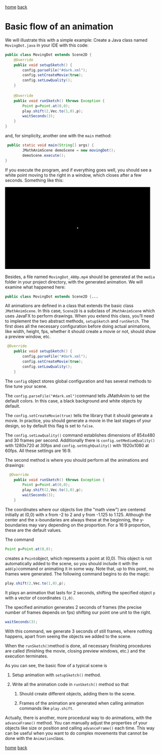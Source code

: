 [home](https://davidgutierrezrubio.github.io/jmathanim/) [back](../index.html)

# Basic flow of an animation


We will illustrate this with a simple example: Create a Java class named  `MovingDot.java` in your IDE with this code:

``` java
public class MovingDot extends Scene2D {
    @Override
    public void setupSketch() {
        config.parseFile("#dark.xml");
        config.setCreateMovie(true);
        config.setLowQuality();
    }

    @Override
    public void runSketch() throws Exception {
        Point p=Point.at(0,0);
        play.shift(2,Vec.to(1,0),p);
        waitSeconds(3);
    }
}
```

and, for simplicity, another one with the `main` method:

``` java
 public static void main(String[] args) {
        JMathAnimScene demoScene = new movingDot();
        demoScene.execute();
}
```

If you execute the program, and if everything goes well, you should see a white point moving to the right in a window, which closes after a few seconds. Something like this:

![movingDot](movingDot.gif)

Besides, a file named `MovingDot_480p.mp4`  should be generated at the `media` folder in your project directory, with the generated animation. We will examine what happened here:

``` java
public class MovingDot extends Scene2D {...
```

All animations are defined in a class that extends the basic class `JMathAnimScene`. In this case, `Scene2D` is a subclass of `JMathAnimScene` which uses JavaFX to perform drawings. When you extend this class, you’ll need to implement the two abstract methods, `setupSketch` and `runSketch`. The first does all the necessary configuration before doing actual animations, like width, height, fps, whether it should create a movie or not, should show a preview window, etc.

``` java
 @Override
    public void setupSketch() {
        config.parseFile("#dark.xml");
        config.setCreateMovie(true);
        config.setLowQuality();
    }
```

The `config` object stores global configuration and has several methods to fine tune your scene. 

The `config.parseFile("#dark.xml")`command tells JMathAnim to set the default colors. In this case, a black background and white objects by default.

The `config.setCreateMovie(true)` tells the library that it should generate a movie. In practice, you should generate a movie in the last stages of your design, so by default this flag is set to `false`.

The `config.setLowQuality()` command establishes dimensions of 854x480 and 30 frames per second. Additionally there is `config.setMediumQuality()` with 1280x720 at 30fps and `config.setHighQuality()` with 1920x1080 at 60fps. All these settings are 16:9.

The second method is where you should perform all the animations and drawings:

``` java
  @Override
    public void runSketch() throws Exception {
        Point p=Point.at(0,0);
        play.shift(2,Vec.to(1,0),p);
        waitSeconds(3);
    }
```

The coordinates where our objects live (the "math view") are centered initially at (0,0) with x from -2 to 2 and y from -1.125 to 1.125. Although the center and the x-boundaries are always these at the beginning, the y-boundaries may vary depending on the proportion. For a 16:9 proportion, these are the default values. 

The command

``` java
Point p=Point.at(0,0);
```

creates a `Point`object, which represents a point at (0,0).  This object is not automatically added to the scene, so you should include it with the `add(p)`command or animating it in some way. Note that, up to this point, no frames were generated. The following command begins to do the magic:

``` java
play.shift(2,Vec.to(1,0),p);
```

It plays an animation that lasts for 2 seconds, shifting the specified object `p` with a vector of coordinates `(1,0)`.

The specified animation generates 2 seconds of frames (the precise number of frames depends on fps) shifting our point one unit to the right.

``` java
waitSeconds(3);
```

With this command, we generate 3 seconds of still frames, where nothing happens, apart from seeing the objects we added to the scene.

When the `runSketch()`method is done, all necessary finishing procedures are called (finishing the movie, closing preview windows, etc.) and the execution terminates.

As you can see, the basic flow of a typical scene is

1.  Setup animation with `setupSketch()` method.

2.  Write all the animation code in `runSketch()` method so that

    1.  Should create different objects, adding them to the scene.

    2.  Frames of the animation are generated when calling animation
        commands like `play.shift`.

Actually, there is another, more procedural way to do animations, with the `advanceFrame()` method. You can manually adjust the properties of your objects like size or position and calling `advanceFrame()` each time. This way can be useful when you want to do complex movements that cannot be done with the `Animation`class.

[home](https://davidgutierrezrubio.github.io/jmathanim/) [back](../index.html)